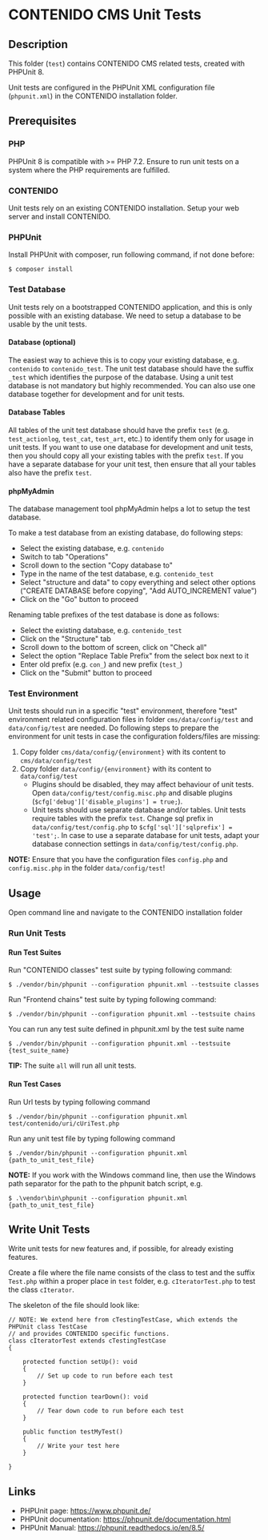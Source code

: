 # CONTENIDO CMS Unit Tests

## Description

This folder (`test`) contains CONTENIDO CMS related tests, created with PHPUnit 8.

Unit tests are configured in the PHPUnit XML configuration file (`phpunit.xml`) in the CONTENIDO installation folder.

## Prerequisites

### PHP

PHPUnit 8 is compatible with >= PHP 7.2. Ensure to run unit tests on a system where the PHP requirements are fulfilled.

### CONTENIDO

Unit tests rely on an existing CONTENIDO installation. Setup your web server and install CONTENIDO.

### PHPUnit

Install PHPUnit with composer, run following command, if not done before:

```
$ composer install
```

### Test Database

Unit tests rely on a bootstrapped CONTENIDO application, and this is only possible with an existing database.
We need to setup a database to be usable by the unit tests. 

#### Database (optional)

The easiest way to achieve this is to copy your existing database, e.g. `contenido` to `contenido_test`.
The unit test database should have the suffix `_test` which identifies the purpose of the database.
Using a unit test database is not mandatory but highly recommended.
You can also use one database together for development and for unit tests.

#### Database Tables

All tables of the unit test database should have the prefix `test` (e.g. `test_actionlog`, `test_cat`, `test_art`, etc.)
to identify them only for usage in unit tests.
If you want to use one database for development and unit tests, then you should copy all your existing tables
with the prefix `test`.
If you have a separate database for your unit test, then ensure that all your tables also have the prefix `test`.

#### phpMyAdmin

The database management tool phpMyAdmin helps a lot to setup the test database. 

To make a test database from an existing database, do following steps:
- Select the existing database, e.g. `contenido`
- Switch to tab "Operations"
- Scroll down to the section "Copy database to"
- Type in the name of the test database, e.g. `contenido_test`
- Select "structure and data" to copy everything
and select other options ("CREATE DATABASE before copying", "Add AUTO_INCREMENT value")
- Click on the "Go" button to proceed

Renaming table prefixes of the test database is done as follows:
- Select the existing database, e.g. `contenido_test`
- Click on the "Structure" tab
- Scroll down to the bottom of screen, click on "Check all"
- Select the option "Replace Table Prefix" from the select box next to it
- Enter old prefix (e.g. `con_`) and new prefix (`test_`)
- Click on the "Submit" button to proceed

### Test Environment

Unit tests should run in a specific "test" environment, therefore "test" environment related configuration files
in folder `cms/data/config/test` and `data/config/test` are needed. Do following steps to prepare the environment
for unit tests in case the configuration folders/files are missing:

1. Copy folder `cms/data/config/{environment}` with its content to `cms/data/config/test`
2. Copy folder `data/config/{environment}` with its content to `data/config/test`
    - Plugins should be disabled, they may affect behaviour of unit tests.
    Open `data/config/test/config.misc.php` and disable plugins (`$cfg['debug']['disable_plugins'] = true;`).
    - Unit tests should use separate database and/or tables. Unit tests require tables with the prefix `test`.
    Change sql prefix in `data/config/test/config.php` to `$cfg['sql']['sqlprefix'] = 'test';`.
    In case to use a separate database for unit tests, adapt your database connection settings
    in `data/config/test/config.php`.

**NOTE:** 
Ensure that you have the configuration files `config.php` and `config.misc.php` in the folder `data/config/test`!

## Usage

Open command line and navigate to the CONTENIDO installation folder

### Run Unit Tests

#### Run Test Suites

Run "CONTENIDO classes" test suite by typing following command:

```
$ ./vendor/bin/phpunit --configuration phpunit.xml --testsuite classes
```

Run "Frontend chains" test suite by typing following command:

```
$ ./vendor/bin/phpunit --configuration phpunit.xml --testsuite chains
```

You can run any test suite defined in phpunit.xml by the test suite name

```
$ ./vendor/bin/phpunit --configuration phpunit.xml --testsuite {test_suite_name}
```

**TIP:** The suite `all` will run all unit tests.

#### Run Test Cases

Run Url tests by typing following command

```
$ ./vendor/bin/phpunit --configuration phpunit.xml test/contenido/uri/cUriTest.php
```

Run any unit test file by typing following command

```
$ ./vendor/bin/phpunit --configuration phpunit.xml {path_to_unit_test_file}
```

**NOTE:** If you work with the Windows command line, then use the Windows path separator for the path to the phpunit batch script, e.g.

```
$ .\vendor\bin\phpunit --configuration phpunit.xml {path_to_unit_test_file}
```

## Write Unit Tests

Write unit tests for new features and, if possible, for already existing features.

Create a file where the file name consists of the class to test and the suffix `Test.php` within a proper place in `test` folder,
e.g. `cIteratorTest.php` to test the class `cIterator`.

The skeleton of the file should look like:

```
// NOTE: We extend here from cTestingTestCase, which extends the PHPUnit class TestCase
// and provides CONTENIDO specific functions.
class cIteratorTest extends cTestingTestCase
{

    protected function setUp(): void
    {
        // Set up code to run before each test
    }

    protected function tearDown(): void
    {
        // Tear down code to run before each test
    }

    public function testMyTest()
    {
        // Write your test here
    }
    
}
```

## Links

- PHPUnit page: https://www.phpunit.de/
- PHPUnit documentation: https://phpunit.de/documentation.html
- PHPUnit Manual: https://phpunit.readthedocs.io/en/8.5/
